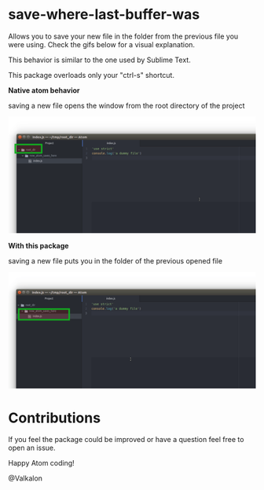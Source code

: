 # save-where-last-buffer-was

Allows you to save your new file in the folder from the previous file
you were using. Check the gifs below for a visual explanation.

This behavior is similar to the one used by Sublime Text.

This package overloads only your "ctrl-s" shortcut.

**Native atom behavior**

saving a new file opens the window from the root directory of the project

![without package](https://raw.githubusercontent.com/valkalon/save-where-last-buffer-was/master/_images/atom_saves_in_root_dir_without_plugin.gif)


**With this package**

saving a new file puts you in the folder of the previous opened file

![with package](https://raw.githubusercontent.com/valkalon/save-where-last-buffer-was/master/_images/atom_saves_inside_the_dir_with_plugin.gif)

# Contributions

If you feel the package could be improved or have a question feel free to open an issue.

Happy Atom coding!

@Valkalon
